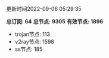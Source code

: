 更新时间2022-09-06 05:29:35

**总订阅: 64**
**总节点: 9305**
**有效节点: 1896**
- trojan节点: 113
- v2ray节点: 1598
- ss节点: 185
